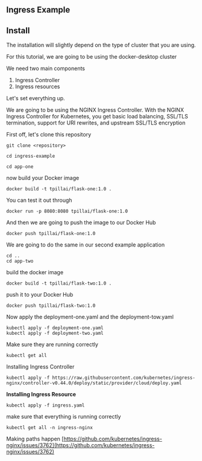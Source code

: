 ## Ingress Example

## Install

The installation will slightly depend on the type of cluster that you are using. 

For this tutorial, we are going to be using the docker-desktop cluster

We need two main components

1. Ingress Controller
2. Ingress resources

Let's set everything up.

We are going to be using the NGINX Ingress Controller. With the NGINX Ingress Controller for Kubernetes, you get basic load balancing, SSL/TLS termination, support for URI rewrites, and upstream SSL/TLS encryption

First off, let's clone this repository

```
git clone <repository>
```

```
cd ingress-example
```

```
cd app-one
```

now build your Docker image

```
docker build -t tpillai/flask-one:1.0 .
```

You can test it out through

```
docker run -p 8080:8080 tpillai/flask-one:1.0
```

And then we are going to push the image to our Docker Hub

```
docker push tpillai/flask-one:1.0
```

We are going to do the same in our second example application

```
cd ..
cd app-two
```

build the docker image

```
docker build -t tpillai/flask-two:1.0 .
```

push it to your Docker Hub

```
docker push tpillai/flask-two:1.0
```

Now apply the deployment-one.yaml and the deployment-tow.yaml

```
kubectl apply -f deployment-one.yaml
kubectl apply -f deployment-two.yaml
```

Make sure they are running correctly 

```
kubectl get all
```

Installing Ingress Controller

```
kubectl apply -f https://raw.githubusercontent.com/kubernetes/ingress-nginx/controller-v0.44.0/deploy/static/provider/cloud/deploy.yaml
```

**Installing Ingress Resource**

```
kubectl apply -f ingress.yaml
```

make sure that everything is running correctly

```
kubectl get all -n ingress-nginx
```

Making paths happen [https://github.com/kubernetes/ingress-nginx/issues/3762](https://github.com/kubernetes/ingress-nginx/issues/3762)
